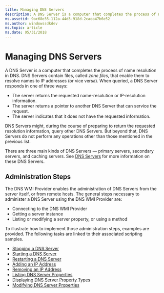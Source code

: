 ```yaml
---
title: Managing DNS Servers
description: A DNS Server is a computer that completes the process of name resolution in DNS.
ms.assetid: 9ac68e35-112a-44d3-918d-2caea47b6e52
ms.author: windowssdkdev
ms.topic: article
ms.date: 05/31/2018
---
```


# Managing DNS Servers

A DNS Server is a computer that completes the process of name resolution in DNS. DNS Servers contain files, called *zone files*, that enable them to resolve names to IP addresses (or vice versa). When queried, a DNS Server responds in one of three ways:

-   The server returns the requested name-resolution or IP-resolution information.
-   The server returns a pointer to another DNS Server that can service the request.
-   The server indicates that it does not have the requested information.

DNS Servers might, during the course of preparing to return the requested resolution information, query other DNS Servers. But beyond that, DNS Servers do not perform any operations other than those mentioned in the previous list.

There are three main kinds of DNS Servers — primary servers, secondary servers, and caching servers. See [DNS Servers](dns-servers.md) for more information on these DNS Servers.

## Administration Steps

The DNS WMI Provider enables the administration of DNS Servers from the server itself, or from remote hosts. The general steps necessary to administer a DNS Server using the DNS WMI Provider are:

-   Connecting to the DNS WMI Provider
-   Getting a server instance
-   Listing or modifying a server property, or using a method

To illustrate how to implement those administration steps, examples are provided. The following tasks are linked to their associated scripting samples.

-   [Stopping a DNS Server](dns-wmi-provider-samples-managing-a-dns-server.md)
-   [Starting a DNS Server](dns-wmi-provider-samples-managing-a-dns-server.md)
-   [Restarting a DNS Server](dns-wmi-provider-samples-managing-a-dns-server.md)
-   [Adding an IP Address](dns-wmi-provider-samples-managing-a-dns-server.md)
-   [Removing an IP Address](dns-wmi-provider-samples-managing-a-dns-server.md)
-   [Listing DNS Server Properties](dns-wmi-provider-samples-managing-a-dns-server.md)
-   [Displaying DNS Server Property Types](dns-wmi-provider-samples-managing-a-dns-server.md)
-   [Modifying DNS Server Properties](dns-wmi-provider-samples-managing-a-dns-server.md)

 

 




